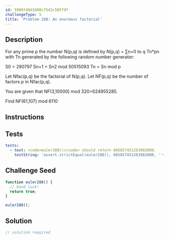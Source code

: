 ```yaml
---
id: 5900f48d1000cf542c50ff9f
challengeType: 5
title: 'Problem 288: An enormous factorial'
---
```


## Description
<section id='description'>
For any prime p the number N(p,q) is defined by
N(p,q) = ∑n=0 to q Tn*pn with Tn generated by the following random number generator:

S0 = 290797
Sn+1 = Sn2 mod 50515093
Tn = Sn mod p


Let Nfac(p,q) be the factorial of N(p,q).
Let NF(p,q) be the number of factors p in Nfac(p,q).


You are given that NF(3,10000) mod 320=624955285.


Find NF(61,107) mod 6110
</section>

## Instructions
<section id='instructions'>

</section>

## Tests
<section id='tests'>

```yml
tests:
  - text: <code>euler288()</code> should return 605857431263982000.
    testString: 'assert.strictEqual(euler288(), 605857431263982000, ''<code>euler288()</code> should return 605857431263982000.'');'

```

</section>

## Challenge Seed
<section id='challengeSeed'>

<div id='js-seed'>

```js
function euler288() {
  // Good luck!
  return true;
}

euler288();
```

</div>



</section>

## Solution
<section id='solution'>

```js
// solution required
```
</section>
